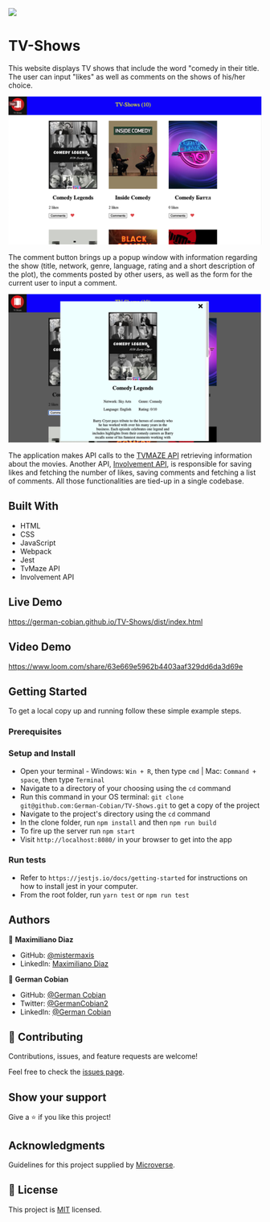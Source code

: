 ![](https://img.shields.io/badge/Microverse-blueviolet)

# TV-Shows

This website displays TV shows that include the word "comedy in their title. The user can input "likes" as well as comments on the shows of his/her choice. 

![Display all](/src/img/Display-all.png?raw=true "Display all shows")

The comment button brings up a popup window with information regarding the show (title, network, genre, language, rating and a short description of the plot), the comments posted by other users, as well as the form for the current user to input a comment.

![Comment pop-up](/src/img/Comment-pop-up.png?raw=true "Comment pop-up")

The application makes API calls to the [TVMAZE API](https://www.tvmaze.com/api) retrieving information about the movies. Another API, [Involvement API](https://www.notion.so/Involvement-API-869e60b5ad104603aa6db59e08150270), is responsible for saving likes and fetching the number of likes, saving comments and fetching a list of comments. All those functionalities are tied-up in a single codebase.


## Built With

* HTML
* CSS
* JavaScript
* Webpack
* Jest
* TvMaze API
* Involvement API


## Live Demo

https://german-cobian.github.io/TV-Shows/dist/index.html


## Video Demo

https://www.loom.com/share/63e669e5962b4403aaf329dd6da3d69e


## Getting Started

To get a local copy up and running follow these simple example steps.


### Prerequisites


### Setup and Install

* Open your terminal - Windows: `Win + R`, then type `cmd` | Mac: `Command + space`, then type `Terminal`
* Navigate to a directory of your choosing using the `cd` command
* Run this command in your OS terminal: `git clone git@github.com:German-Cobian/TV-Shows.git` to get a copy of the project
* Navigate to the project's directory using the `cd` command
* In the clone folder, run `npm install` and then `npm run build`
* To fire up the server run `npm start`
* Visit `http://localhost:8080/` in your browser to get into the app


### Run tests

* Refer to `https://jestjs.io/docs/getting-started` for instructions on how to install jest in your computer.
* From the root folder, run `yarn test` or `npm run test`


## Authors

👤 **Maximiliano Diaz**
* GitHub: [@mistermaxis](https://github.com/mistermaxis)
* LinkedIn: [Maximiliano Diaz](https://www.linkedin.com/in/mistermaxis/)

👤 **German Cobian**
* GitHub: [@German Cobian](https://github.com/German-Cobian)
* Twitter: [@GermanCobian2](https://twitter.com/GermanCobian2)
* LinkedIn: [@German Cobian](https://www.linkedin.com/in/german-cobian/)


## 🤝 Contributing

Contributions, issues, and feature requests are welcome!

Feel free to check the [issues page](https://github.com/German-Cobian/TV-Shows/issues).


## Show your support

Give a ⭐️ if you like this project!


## Acknowledgments

Guidelines for this project supplied by [Microverse](https://github.com/microverseinc/curriculum-javascript/tree/main/group-capstone).


## 📝 License

This project is [MIT](https://github.com/German-Cobian/TV-Shows/blob/develop/LICENSE) licensed.
